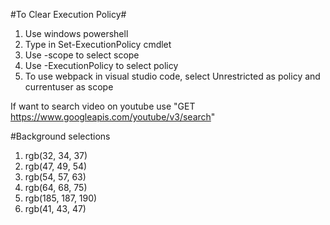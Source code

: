#To Clear Execution Policy#

1. Use windows powershell
2. Type in Set-ExecutionPolicy cmdlet
3. Use -scope to select scope
4. Use -ExecutionPolicy to select policy
5. To use webpack in visual studio code, select Unrestricted as policy and currentuser as scope

If want to search video on youtube use "GET https://www.googleapis.com/youtube/v3/search"

#Background selections

1. rgb(32, 34, 37)
2. rgb(47, 49, 54)
3. rgb(54, 57, 63)
4. rgb(64, 68, 75)
5. rgb(185, 187, 190)
6. rgb(41, 43, 47)
